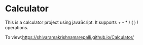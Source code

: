 # Calculator

This is a calculator project using javaScript.
It supports + - * / ( ) ! operations.

To view:https://shivaramakrishnamarepalli.github.io/Calculator/
